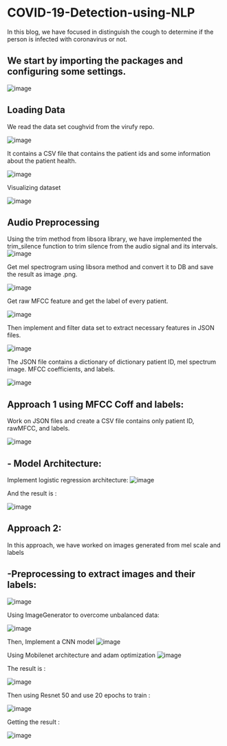 # COVID-19-Detection-using-NLP



In this blog, we have focused in distinguish the cough to determine if the person is infected with coronavirus or not.



## We start by importing the packages and configuring some settings.
![image](https://user-images.githubusercontent.com/48545560/136244898-567e541f-3817-4cb7-b872-07999c8ee9a8.png)



## Loading Data 

We read the data set coughvid from the virufy repo.

![image](https://user-images.githubusercontent.com/48545560/136244969-66efaa00-68b8-4906-86e4-911cba617c76.png)


It contains a CSV file that contains the patient ids and some information about the patient health.

![image](https://user-images.githubusercontent.com/48545560/136245058-0b829ccd-26ab-432e-8964-b285126eb460.png)

Visualizing dataset


![image](https://user-images.githubusercontent.com/48545560/136245110-0726f080-6891-48c9-8cc2-acb026f4c734.png)


## Audio Preprocessing


Using the trim method from libsora library, we have implemented the trim_silence function to trim silence from the audio signal and its intervals.
![image](https://user-images.githubusercontent.com/48545560/136245213-68cda46c-79a4-47bb-8897-32224f791291.png)


Get mel spectrogram using libsora method and convert it to DB and save the result as image .png.

![image](https://user-images.githubusercontent.com/48545560/136245259-ebf5f332-b15d-4015-bb35-6e793b3a8e2f.png)



Get raw MFCC feature and get the label of every patient.

![image](https://user-images.githubusercontent.com/48545560/136245292-74745e3c-e5d2-4718-9f59-24be8c5ed01c.png)




Then implement and filter data set to extract necessary features in JSON files.


![image](https://user-images.githubusercontent.com/48545560/136245332-9079b318-5b48-4a6a-962a-5f487aae7f43.png)



The JSON file contains a dictionary of dictionary patient ID, mel spectrum image. MFCC coefficients, and labels.

![image](https://user-images.githubusercontent.com/48545560/136245397-c621bb23-1984-458a-9da2-a0f886fb810a.png)









## Approach 1 using MFCC Coff and labels:

Work on JSON files and create a CSV file contains only patient ID, rawMFCC, and labels.

![image](https://user-images.githubusercontent.com/48545560/136245459-b8cfa17a-20ec-4e29-bbff-d3f11397ee06.png)

## - Model Architecture:
 
Implement logistic regression architecture:
![image](https://user-images.githubusercontent.com/48545560/136245546-9cbeb505-2e05-4ea7-9d61-611a95d8367c.png)


And the result is :

![image](https://user-images.githubusercontent.com/48545560/136245599-000fadec-ab79-4bc0-81f0-ca558d75de27.png)







## Approach 2:

In this approach, we have worked on images generated from mel scale and labels



## -Preprocessing to extract images and their labels:




![image](https://user-images.githubusercontent.com/48545560/136245652-e548b9de-9236-4a63-8769-fe3609a9bf50.png)


















Using ImageGenerator to overcome unbalanced data:

![image](https://user-images.githubusercontent.com/48545560/136245732-038010ac-4cf4-415e-81a1-41b46ddbde9b.png)







Then, Implement a CNN model 
![image](https://user-images.githubusercontent.com/48545560/136245816-a6de787d-fc78-40f8-850f-9ed1ba549c9e.png)

 Using Mobilenet architecture and adam optimization
![image](https://user-images.githubusercontent.com/48545560/136245853-595ceee2-e802-4ffa-86f8-66676e2f8935.png)

The result is :

![image](https://user-images.githubusercontent.com/48545560/136245902-f93f35d1-6173-4236-8706-3d5110190e08.png)


Then using Resnet 50 and use 20 epochs to train :

![image](https://user-images.githubusercontent.com/48545560/136246013-50f3454b-b1e8-4e60-b169-52a6169f2200.png)


Getting the result :

![image](https://user-images.githubusercontent.com/48545560/136246050-cb1a9b7e-0b3c-458d-a55a-88e9c50bc56c.png)



